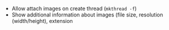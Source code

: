 - Allow attach images on create thread (`mkthread -f`)
- Show additional information about images (file size, resolution (width/height), extension